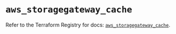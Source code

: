 # `aws_storagegateway_cache`

Refer to the Terraform Registry for docs: [`aws_storagegateway_cache`](https://registry.terraform.io/providers/hashicorp/aws/3.76.1/docs/resources/storagegateway_cache).
